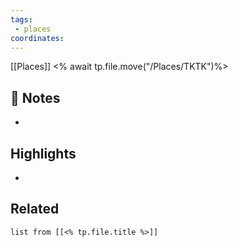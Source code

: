 ```yaml
---
tags:
 - places
coordinates:
---
```

[[Places]] <% await tp.file.move("/Places/TKTK")%>

## 📝 Notes
- 

## Highlights
-

## Related
```dataview  
list from [[<% tp.file.title %>]]
```
